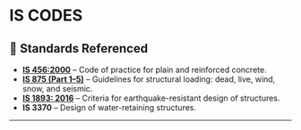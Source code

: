 # IS CODES

## 📖 Standards Referenced

- **[IS 456:2000](IS456_11zon.pdf)** – Code of practice for plain and reinforced concrete.
- **[IS 875 (Part 1–5)](Design_Loads.md)** – Guidelines for structural loading: dead, live, wind, snow, and seismic.
- **[IS 1893: 2016](IS_1893_1_2016_AMD2_Reff2021.pdf)** – Criteria for earthquake-resistant design of structures.
- **IS 3370** – Design of water-retaining structures.

---

